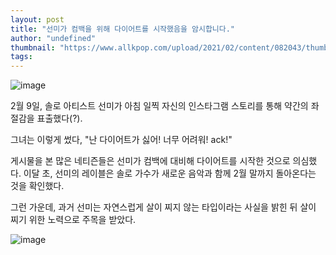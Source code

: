 ```yaml
---
layout: post
title: "선미가 컴백을 위해 다이어트를 시작했음을 암시합니다."
author: "undefined"
thumbnail: "https://www.allkpop.com/upload/2021/02/content/082043/thumb/1612834985-20210208-sunmi.jpg"
tags: 
---
```



![image](https://www.allkpop.com/upload/2021/02/content/082043/1612834985-20210208-sunmi.jpg)

2월 9일, 솔로 아티스트 선미가 아침 일찍 자신의 인스타그램 스토리를 통해 약간의 좌절감을 표출했다(?).

그녀는 이렇게 썼다, "난 다이어트가 싫어! 너무 어려워! ack!"

게시물을 본 많은 네티즌들은 선미가 컴백에 대비해 다이어트를 시작한 것으로 의심했다. 이달 초, 선미의 레이블은 솔로 가수가 새로운 음악과 함께 2월 말까지 돌아온다는 것을 확인했다.

그런 가운데, 과거 선미는 자연스럽게 살이 찌지 않는 타입이라는 사실을 밝힌 뒤 살이 찌기 위한 노력으로 주목을 받았다.

![image](https://www.allkpop.com/upload/2021/02/content/082033/1612834406-1.png)